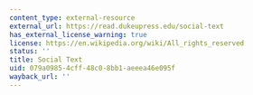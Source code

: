 ```yaml
---
content_type: external-resource
external_url: https://read.dukeupress.edu/social-text
has_external_license_warning: true
license: https://en.wikipedia.org/wiki/All_rights_reserved
status: ''
title: Social Text
uid: 079a0985-4cff-48c0-8bb1-aeeea46e095f
wayback_url: ''
---
```

